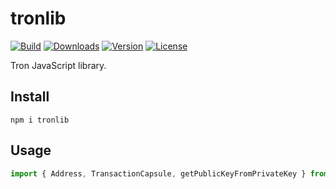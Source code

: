 # tronlib

[![Build](https://github.com/CoinSpace/tronlib/actions/workflows/ci.yml/badge.svg)](https://github.com/CoinSpace/tronlib/actions/workflows/ci.yml)
[![Downloads](https://img.shields.io/npm/dm/tronlib)](https://www.npmjs.com/package/tronlib)
[![Version](https://img.shields.io/npm/v/tronlib?label=version)](https://www.npmjs.com/package/tronlib)
[![License](https://img.shields.io/github/license/CoinSpace/tronlib?color=blue)](https://github.com/CoinSpace/tronlib/blob/master/LICENSE)

Tron JavaScript library.

## Install
```
npm i tronlib
```

## Usage

```js
import { Address, TransactionCapsule, getPublicKeyFromPrivateKey } from 'tronlib';
```
